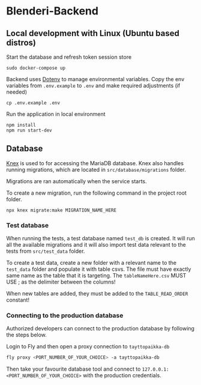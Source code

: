 # Blenderi-Backend

## Local development with Linux (Ubuntu based distros)

Start the database and refresh token session store

```
sudo docker-compose up
```

Backend uses [Dotenv](https://github.com/motdotla/dotenv) to manage environmental variables. Copy the env variables from `.env.example` to `.env` and make required adjustments (if needed)

```
cp .env.example .env
```

Run the application in local environment

```
npm install
npm run start-dev
```

## Database

[Knex](https://knexjs.org/) is used to for accessing the MariaDB database. Knex also handles running migrations, which are located in `src/database/migrations` folder.

Migrations are ran automatically when the service starts.

To create a new migration, run the following command in the project root folder.

```
npx knex migrate:make MIGRATION_NAME_HERE
```

### Test database

When running the tests, a test database named `test_db` is created. It will run all the available migrations and it will also import test data relevant to the tests from `src/test_data` folder.

To create a test data, create a new folder with a relevant name to the `test_data` folder and populate it with table csvs. The file must have exactly same name as the table that it is targeting.
The `tableNameHere.csv` MUST USE ; as the delimiter between the columns!

When new tables are added, they must be added to the `TABLE_READ_ORDER` constant!

### Connecting to the production database

Authorized developers can connect to the production database by following the steps below.

Login to Fly and then open a proxy connection to `tayttopaikka-db`

```bash
fly proxy <PORT_NUMBER_OF_YOUR_CHOICE> -a tayttopaikka-db
```

Then take your favourite database tool and connect to `127.0.0.1:<PORT_NUMBER_OF_YOUR_CHOICE>` with
the production credentials.

